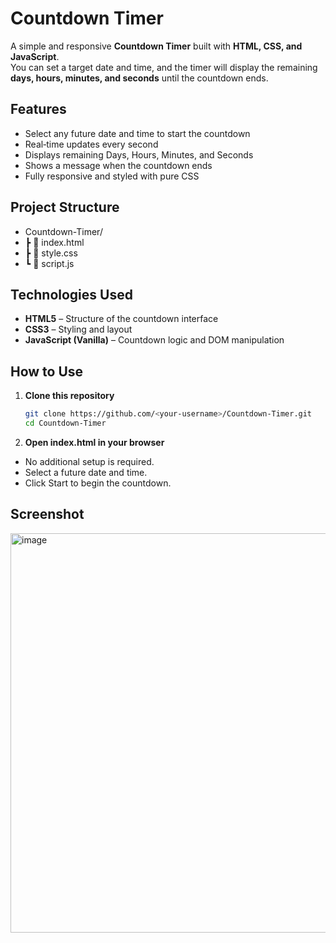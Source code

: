 # Countdown Timer

A simple and responsive **Countdown Timer** built with **HTML, CSS, and JavaScript**.  
You can set a target date and time, and the timer will display the remaining **days, hours, minutes, and seconds** until the countdown ends.


## Features

- Select any future date and time to start the countdown  
- Real‑time updates every second  
- Displays remaining Days, Hours, Minutes, and Seconds  
- Shows a message when the countdown ends  
- Fully responsive and styled with pure CSS  


## Project Structure

- Countdown-Timer/
- ┣ 📄 index.html
- ┣ 📄 style.css
- ┗ 📄 script.js


## Technologies Used

- **HTML5** – Structure of the countdown interface
- **CSS3** – Styling and layout
- **JavaScript (Vanilla)** – Countdown logic and DOM manipulation


## How to Use

1. **Clone this repository**
   ```bash
   git clone https://github.com/<your-username>/Countdown-Timer.git
   cd Countdown-Timer
   ```
2. **Open index.html in your browser**

- No additional setup is required.
- Select a future date and time.
- Click Start to begin the countdown.

## Screenshot

<img width="1350" height="639" alt="image" src="https://github.com/user-attachments/assets/220548dd-3784-4924-8c4a-e27ce2e95149" />
